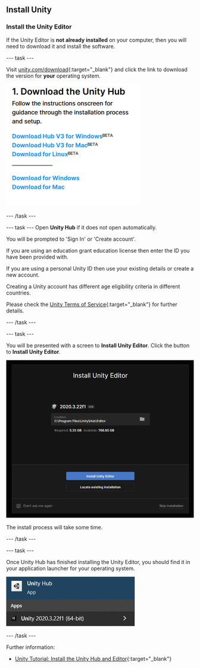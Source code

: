 ## Install Unity

### Install the Unity Editor

If the Unity Editor is **not already installed** on your computer, then you will need to download it and install the software.

--- task ---

Visit [unity.com/download](https://unity.com/download){:target="_blank"} and click the link to download the version for **your** operating system.

![The 'download for' links shown for Windows, Mac, and Linux.](images/install_download_links.png)

--- /task ---

--- task ---
Open **Unity Hub** if it does not open automatically.

You will be prompted to 'Sign In' or 'Create account'.

If you are using an education grant education license then enter the ID you have been provided with.

If you are using a personal Unity ID then use your existing details or create a new account.

Creating a Unity account has different age eligibility criteria in different countries. 

Please check the [Unity Terms of Service](https://unity3d.com/legal/terms-of-service){:target="_blank"} for further details. 

--- /task ---

--- task ---

 You will be presented with a screen to **Install Unity Editor**. Click the button to **Install Unity Editor**.

![Splash screen with a button at the bottom to 'Install Unity Editor'.](images/install_editor_install.png)

The install process will take some time.

--- /task ---

--- task ---

Once Unity Hub has finished installing the Unity Editor, you should find it in your application launcher for your operating system.

![Windows application launcher with Unity shown.](images/install_application_launcher.png)

--- /task ---

Further information:
+ [Unity Tutorial: Install the Unity Hub and Editor](https://learn.unity.com/tutorial/install-the-unity-hub-and-editor){:target="_blank"}